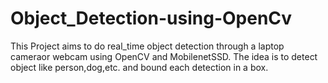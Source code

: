 # Object_Detection-using-OpenCv
This Project aims to do real_time object detection through a laptop cameraor webcam using OpenCV and MobilenetSSD.
The idea is to detect object like person,dog,etc. and bound each detection in a box.
